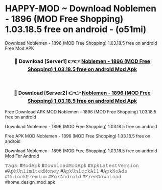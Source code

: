 # HAPPY-MOD ~ Download Noblemen - 1896 (MOD Free Shopping) 1.03.18.5 free on android - (o51mi)
Download Noblemen - 1896 (MOD Free Shopping) 1.03.18.5 free on android Free Mod APK

<div align="center">
<h3>🔴 Download [Server1] 👉👉 <a href="https://apk-comot.site?title=Noblemen_-_1896_(MOD_Free_Shopping)_1.03.18.5_free_on_android">Noblemen - 1896 (MOD Free Shopping) 1.03.18.5 free on android Mod Apk</a></h3><br>

<h3>🔴 Download [Server2] 👉👉 <a href="https://apk-comot.site?title=Noblemen_-_1896_(MOD_Free_Shopping)_1.03.18.5_free_on_android">Noblemen - 1896 (MOD Free Shopping) 1.03.18.5 free on android Mod Apk</a></h3>
</div>


Free Download APK MOD Noblemen - 1896 (MOD Free Shopping) 1.03.18.5 free on android

Download Noblemen - 1896 (MOD Free Shopping) 1.03.18.5 free on android 

Free APK MOD Noblemen - 1896 (MOD Free Shopping) 1.03.18.5 free on android 

Download Noblemen - 1896 (MOD Free Shopping) 1.03.18.5 free on android Mod For Android

𝚃𝚊𝚐𝚜: #𝙼𝚘𝚍𝙰𝚙𝚔 #𝙳𝚘𝚠𝚗𝚕𝚘𝚊𝚍𝙼𝚘𝚍𝙰𝚙𝚔 #𝙰𝚙𝚔𝙻𝚊𝚝𝚎𝚜𝚝𝚅𝚎𝚛𝚜𝚒𝚘𝚗 #𝙰𝚙𝚔𝚄𝚗𝚕𝚒𝚖𝚒𝚝𝚎𝚍𝙼𝚘𝚗𝚎𝚢 #𝙰𝚙𝚔𝚄𝚗𝚕𝚘𝚌𝚔𝙰𝚕𝚕 #𝙰𝚙𝚔𝙽𝚘𝙰𝚍𝚜 #𝚄𝚗𝚕𝚘𝚌𝚔𝙿𝚛𝚎𝚖𝚒𝚞𝚖 #𝙵𝚘𝚛𝙰𝚗𝚍𝚛𝚘𝚒𝚍 #𝙵𝚛𝚎𝚎𝙳𝚘𝚠𝚗𝚕𝚘𝚊𝚍 #home_design_mod_apk